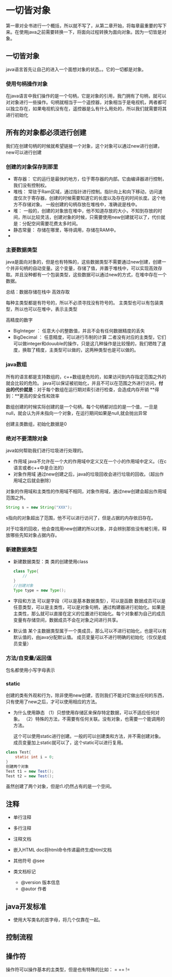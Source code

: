 # 一切皆对象

第一章对全书进行一个概括，所以就不写了，从第二章开始，将每章最重要的写下来。在使用java之前需要转换一下，将面向过程转换为面向对象。因为一切皆是对象。

## 一切皆对象

java语言首先让自己的进入一个面想对象的状态。。它的一切都是对象。

### 使用句柄操作对象

在java语言中我们操作的是一个句柄，它是对象的引用，我门拥有了句柄，就可以对对象进行一些操作。句柄就相当于一个遥控器，对象相当于是电视机，两者都可以独立存在，如果电视机没有在，遥控器是么有什么用处的，所以我们就需要将其进行初始化

## 所有的对象都必须进行创建

我们在创建句柄的时候就希望链接一个对象，这个对象可以通过new进行创建，new可以进行创建

### 创建的对象保存到那里

- 寄存器：
    它的运行是最快的地方，位于寄存器的内部。它由编译器进行控制，我们没有控制权。
- 堆栈：
    常驻于Ram区域，通过指针进行控制。指针向上和向下移动，访问速度仅次于寄存器，创建的时候需要知道它的长度以及存在的时间长度。这个地方不存储对象。   一般创建的句柄存放在堆栈中，准确说是栈中。
- 堆：
    一般的，创建的对象放在堆中，他不知道存放的大小，不知到存放的时间，所以比较灵活，创建对象的时候，只需要使用new创建就可以了，代价就是：分配空间需要花费太多时间。
- 静态常量：
    存储在哪里，等待调用，存储在RAM中。
- 

### 主要数据类型

java是面向对象的，但是也有特殊的，这些数据类型不需要通过new创建，创建一个并非句柄的自动变量。这个变量，存储了值，并置于堆栈中，可以实现高效存取。并且没种都有一个包装类型，这些数据可以通过new的方式，在堆中存在一个数据。

总结：数据存储在栈中   高效存取

每种主类型都是有符号的，所以不必须寻找没有符号的。
主类型也可以有包装类型，所以也可以在堆中，表示主类型

高精度的数字
- BigInteger ： 任意大小的整数值，并且不会有任何数据精度的丢失   
- BigDecimal ： 任意精度，可以进行币制的计算
二者没有对应的主类型，它们可以做integer和douuble的操作，只是这几种操作是比较慢的，我们牺牲了速度，换取了精度，主类型可以做的，这两种类型也是可以做的。

### java数组

所有的语言都是支持数组的，c++数组是危险的，如果访问到内存指定范围之外的就会比较的危险。
java可以保证被初始化，并且不可以在范围之外进行访问，**付出的代价就是**：对于每个数组在运行期对索引进行检查，会造成内存开销   **得到：**更高的安全性和效率

数组创建的时候实际创建的是一个句柄，每个句柄都对应的是一个值，一旦是null，就会认为并未指向一个对象，在运行期间如果是null,就会抛出异常

创建主类数组，初始化数据是0

### 绝对不要清除对象

java如何帮助我们进行垃圾进行处理的。

- 作用域
    java不允许在一个大的作用域中定义又在一个小的作用域中定义。（在c语言或者c++中是合法的）
- 对象作用域
    通过new创建之后，java的垃圾回收会进行垃圾的回收。（超出作用域之后就会删除）

对象的作用域和主类性的作用域不相同，对象作用域，通过new创建会超出作用域范围之外。
```java
String s = new String("XXX");
```
s指向的对象超出了范围，他不可以进行访问了，但是占据的内存依旧存在。

对于垃圾的回收，他会查找用new创建的所以对象，并会辨别那些没有被引用，释放哪些先知对象占据内存。

### 新建数据类型

- 新建数据类型：类
    类的创建使用class
    ```java
    class Type{
        //
    }
    //创建对象
    Type type = new Type();
    ```

- 字段和方法
    可以是字段（可以是基本数据类型），可以是函数
    数据成员可以是任意类型，可以是主类性，可以是对象句柄，通过构建器进行初始化。如果是主类性，那么就可以直接在定义的位置进行初始化。每个对象都为自己的成员变量有存储空间，数据成员不会在对象之间进行共享。
- 默认值
    某个主数据类型属于一个类成员，那么可以不进行初始化，也是可以有默认值的，由java分配默认值。
    成员变量可以不进行明确的初始化（仅仅是成员变量）

### 方法/自变量/返回值

包名都使用小写字母表示

### static

创建的类有外观和行为，除非使用new创建，否则我们不能对它做出任何的东西，只有使用了new之后，才可以使用相应的方法。

- 为什么使用静态
    （1）只想使用存储区来保存特定数据，可以不适应任何对象。
    （2）特殊的方法，不需要有任何关联。没有对象，也需要一个能调用的方法。

    这个可以使用static进行创建。一般的可以创建类和方法，并不需创建对象。
成员变量加上static就可以了，这个static可以进行复用。
```java
class Test{
    static int i = 0;
}
创建两个对象
Test t1 = new Test();
Test t2 = new Test();
```
虽然创建了两个对象，但是t1.i仍然占有的是一个空间。

## 注释

- 单行注释

- 多行注释

- 注释文档

- 嵌入HTML
    doc将html命令传递最终生成html文档

- 其他符号
    @see
- 类文档标记
    - @version  版本信息
    - @autor    作者


## java开发标准

- 使用大写类名的首字母，将几个仅靠在一起。



## 控制流程


## 操作符

操作符可以操作基本的主类型，但是也有特殊的比如： = == !=
